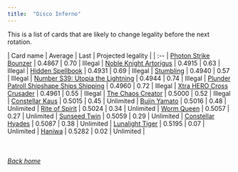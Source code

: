 ```yaml
---
title:  "Disco Inferno"
---
```


This is a list of cards that are likely to change legality before the next rotation.

| Card name | Average | Last | Projected legality |
| :-- |
[Photon Strike Bounzer](https://db.ygoprodeck.com/card/?search=Photon%20Strike%20Bounzer) | 0.4867 | 0.70 | Illegal |
[Noble Knight Artorigus](https://db.ygoprodeck.com/card/?search=Noble%20Knight%20Artorigus) | 0.4915 | 0.63 | Illegal |
[Hidden Spellbook](https://db.ygoprodeck.com/card/?search=Hidden%20Spellbook) | 0.4931 | 0.69 | Illegal |
[Stumbling](https://db.ygoprodeck.com/card/?search=Stumbling) | 0.4940 | 0.57 | Illegal |
[Number S39: Utopia the Lightning](https://db.ygoprodeck.com/card/?search=Number%20S39:%20Utopia%20the%20Lightning) | 0.4944 | 0.74 | Illegal |
[Plunder Patroll Shipshape Ships Shipping](https://db.ygoprodeck.com/card/?search=Plunder%20Patroll%20Shipshape%20Ships%20Shipping) | 0.4960 | 0.72 | Illegal |
[Xtra HERO Cross Crusader](https://db.ygoprodeck.com/card/?search=Xtra%20HERO%20Cross%20Crusader) | 0.4961 | 0.55 | Illegal |
[The Chaos Creator](https://db.ygoprodeck.com/card/?search=The%20Chaos%20Creator) | 0.5000 | 0.52 | Illegal |
[Constellar Kaus](https://db.ygoprodeck.com/card/?search=Constellar%20Kaus) | 0.5015 | 0.45 | Unlimited |
[Bujin Yamato](https://db.ygoprodeck.com/card/?search=Bujin%20Yamato) | 0.5016 | 0.48 | Unlimited |
[Rite of Spirit](https://db.ygoprodeck.com/card/?search=Rite%20of%20Spirit) | 0.5024 | 0.34 | Unlimited |
[Worm Queen](https://db.ygoprodeck.com/card/?search=Worm%20Queen) | 0.5057 | 0.27 | Unlimited |
[Sunseed Twin](https://db.ygoprodeck.com/card/?search=Sunseed%20Twin) | 0.5059 | 0.29 | Unlimited |
[Constellar Hyades](https://db.ygoprodeck.com/card/?search=Constellar%20Hyades) | 0.5087 | 0.38 | Unlimited |
[Lunalight Tiger](https://db.ygoprodeck.com/card/?search=Lunalight%20Tiger) | 0.5195 | 0.07 | Unlimited |
[Haniwa](https://db.ygoprodeck.com/card/?search=Haniwa) | 0.5282 | 0.02 | Unlimited |

<br>

###### [Back home](index)